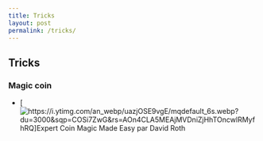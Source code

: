 ```yaml
---
title: Tricks
layout: post
permalink: /tricks/
---
```


## Tricks

### Magic coin

- [![https://i.ytimg.com/an_webp/uazjOSE9vgE/mqdefault_6s.webp?du=3000&sqp=COSi7ZwG&rs=AOn4CLA5MEAjMVDniZjHhTOncwlRMyfhRQ]Expert Coin Magic Made Easy par David Roth](https://www.youtube.com/watch?v=uazjOSE9vgE)
